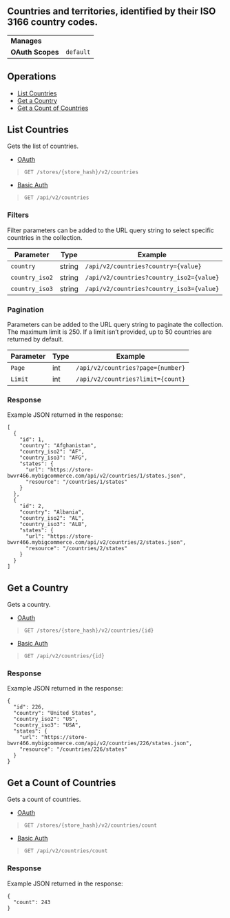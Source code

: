 ## Countries and territories, identified by their ISO 3166 country codes.

|||
|---|---|
| **Manages** |
| **OAuth Scopes** | `default`
</div>

</div>

## Operations

*   [List Countries](#list-countries)
*   [Get a Country](#get-a-country)
*   [Get a Count of Countries](#get-a-count-of-countries)

## List Countries

Gets the list of countries.

*   [OAuth](#list-countries-oauth)
>`GET /stores/{store_hash}/v2/countries`</div>
*   [Basic Auth](#list-countries-basic)
>`GET /api/v2/countries`</div>
</div>

### Filters

Filter parameters can be added to the URL query string to select specific countries in the collection.

| Parameter | Type | Example |
| --- | --- | --- |
| `country` | string | `/api/v2/countries?country={value}` |
| `country_iso2` | string | `/api/v2/countries?country_iso2={value}` |
| `country_iso3` | string | `/api/v2/countries?country_iso3={value}` |

### Pagination

Parameters can be added to the URL query string to paginate the collection. The maximum limit is 250\. If a limit isn’t provided, up to 50 countries are returned by default.

| Parameter | Type | Example |
| --- | --- | --- |
| `Page` | int | `/api/v2/countries?page={number}` |
| `Limit` | int | `/api/v2/countries?limit={count}` |

### Response

Example JSON returned in the response:

```
[
  {
    "id": 1,
    "country": "Afghanistan",
    "country_iso2": "AF",
    "country_iso3": "AFG",
    "states": {
      "url": "https://store-bwvr466.mybigcommerce.com/api/v2/countries/1/states.json",
      "resource": "/countries/1/states"
    }
  },
  {
    "id": 2,
    "country": "Albania",
    "country_iso2": "AL",
    "country_iso3": "ALB",
    "states": {
      "url": "https://store-bwvr466.mybigcommerce.com/api/v2/countries/2/states.json",
      "resource": "/countries/2/states"
    }
  }
]
```

## Get a Country

Gets a country.

*   [OAuth](#get-a-country-oauth)
>`GET /stores/{store_hash}/v2/countries/{id}`</div>
*   [Basic Auth](#get-a-country-basic)
>`GET /api/v2/countries/{id}`</div>

</div>

### Response

Example JSON returned in the response:

```
{
  "id": 226,
  "country": "United States",
  "country_iso2": "US",
  "country_iso3": "USA",
  "states": {
    "url": "https://store-bwvr466.mybigcommerce.com/api/v2/countries/226/states.json",
    "resource": "/countries/226/states"
  }
}
```
## Get a Count of Countries

Gets a count of countries.

*   [OAuth](#get-a-count-of-countries-oauth)
>`GET /stores/{store_hash}/v2/countries/count`</div>
*   [Basic Auth](#get-a-count-of-countries-basic)
>`GET /api/v2/countries/count`</div>

### Response

Example JSON returned in the response:

```
{
  "count": 243
}
```
